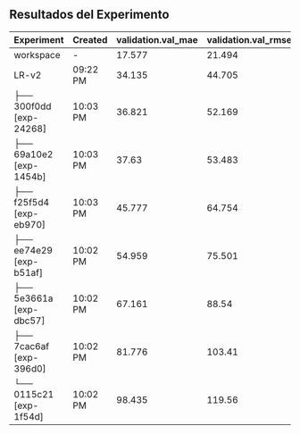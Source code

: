 ## Resultados del Experimento
| Experiment              | Created   | validation.val_mae   | validation.val_rmse   | validation.val_r2   | test.test_mae   | test.test_rmse   | test.test_r2   | train.rul_clip   |
|-------------------------|-----------|----------------------|-----------------------|---------------------|-----------------|------------------|----------------|----------------------|
| workspace               | -         | 17.577               | 21.494                | 0.73382             | 17.615          | 21.895           | 0.7224         | 125                  |
| LR-v2                   | 09:22 PM  | 34.135               | 44.705                | 0.57859             | 25.536          | 31.95            | 0.40888        | -                    |
| ├── 300f0dd [exp-24268] | 10:03 PM     | 36.821               | 52.169                | 0.4262              | 17.615          | 21.895  | | 125
| ├── 69a10e2 [exp-1454b] | 10:03 PM     | 37.63                | 53.483                | 0.39692             | 17.764          | 21.923  | | 120
| ├── f25f5d4 [exp-eb970] | 10:03 PM     | 45.777               | 64.754                | 0.11592             | 22.624          | 27.397  | | 90
| ├── ee74e29 [exp-b51af] | 10:02 PM     | 54.959               | 75.501                | -0.20196            | 29.606          | 36.126  | | 70
| ├── 5e3661a [exp-dbc57] | 10:02 PM     | 67.161               | 88.54                 | -0.65308            | 39.514          | 47.886  | | 50
| ├── 7cac6af [exp-396d0] | 10:02 PM     | 81.776               | 103.41                | -1.2551             | 51.174          | 61.888  | | 30
| └── 0115c21 [exp-1f54d] | 10:02 PM     | 98.435               | 119.56                | -2.0147             | 65.986          | 77.671  | | 10
